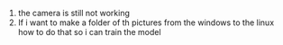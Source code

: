 1) the camera is still not working
2) If i want to make a folder of th pictures from the windows to the linux how to do that so i can train the model
   
